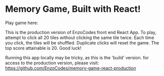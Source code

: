 Memory Game, Built with React!
==============================
Play game here: 

  This is the production version of EnzoCodes front end
React App. To play, attempt to click all 20 tiles without
clicking the same tile twice. Each time you click, the tiles
will be shuffled. Duplicate clicks will reset the game. The
top score attainable is 20. Good luck!


  Running this app locally may be tricky, as this is the 'build' version.
for access to the production version, please visit:
https://github.com/EnzoCodes/memory-game-react-production
